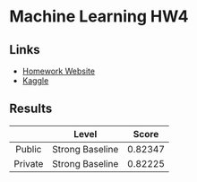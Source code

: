 # Machine Learning HW4

## Links

- [Homework Website](https://colab.research.google.com/drive/16d1Xox0OW-VNuxDn1pvy2UXFIPfieCb9#scrollTo=uZf3E2O1wsQo)
- [Kaggle](https://www.kaggle.com/c/ml2020spring-hw4/leaderboard)

## Results

|         |      Level      |  Score  |
|:-------:|:---------------:|:-------:|
| Public  | Strong Baseline | 0.82347 |
| Private | Strong Baseline | 0.82225 |